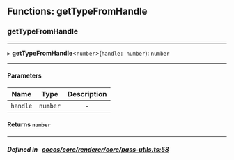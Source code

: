 ## Functions: getTypeFromHandle

### getTypeFromHandle


___
▸ **getTypeFromHandle**<`number`\>(`handle: number`): `number`
___


#### Parameters

| Name | Type | Description |
| :------: | :------: | :------: |
| `handle` | `number` | - |


#### Returns `number` 
___


##### Defined in &nbsp;   [cocos/core/renderer/core/pass-utils.ts:58](https://github.com/cocos-creator/engine/blob/c7bf6b8a9/cocos/core/renderer/core/pass-utils.ts#L58)&nbsp;
